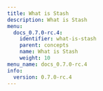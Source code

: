 ```yaml
---
title: What is Stash
description: What is Stash
menu:
  docs_0.7.0-rc.4:
    identifier: what-is-stash
    parent: concepts
    name: What is Stash
    weight: 10
menu_name: docs_0.7.0-rc.4
info:
  version: 0.7.0-rc.4
---
```


